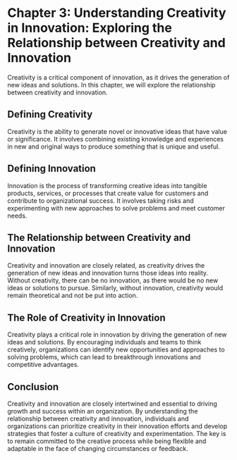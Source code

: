 Chapter 3: Understanding Creativity in Innovation: Exploring the Relationship between Creativity and Innovation
===============================================================================================================

Creativity is a critical component of innovation, as it drives the generation of new ideas and solutions. In this chapter, we will explore the relationship between creativity and innovation.

Defining Creativity
-------------------

Creativity is the ability to generate novel or innovative ideas that have value or significance. It involves combining existing knowledge and experiences in new and original ways to produce something that is unique and useful.

Defining Innovation
-------------------

Innovation is the process of transforming creative ideas into tangible products, services, or processes that create value for customers and contribute to organizational success. It involves taking risks and experimenting with new approaches to solve problems and meet customer needs.

The Relationship between Creativity and Innovation
--------------------------------------------------

Creativity and innovation are closely related, as creativity drives the generation of new ideas and innovation turns those ideas into reality. Without creativity, there can be no innovation, as there would be no new ideas or solutions to pursue. Similarly, without innovation, creativity would remain theoretical and not be put into action.

The Role of Creativity in Innovation
------------------------------------

Creativity plays a critical role in innovation by driving the generation of new ideas and solutions. By encouraging individuals and teams to think creatively, organizations can identify new opportunities and approaches to solving problems, which can lead to breakthrough innovations and competitive advantages.

Conclusion
----------

Creativity and innovation are closely intertwined and essential to driving growth and success within an organization. By understanding the relationship between creativity and innovation, individuals and organizations can prioritize creativity in their innovation efforts and develop strategies that foster a culture of creativity and experimentation. The key is to remain committed to the creative process while being flexible and adaptable in the face of changing circumstances or feedback.
